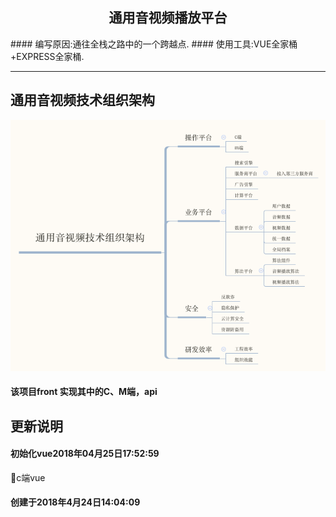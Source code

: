 <h2 align="center">通用音视频播放平台</h2>
#### 编写原因:通往全栈之路中的一个跨越点.
#### 使用工具:VUE全家桶+EXPRESS全家桶.

---

## 通用音视频技术组织架构
![](./files/image/organizationalstructure.png)
#### 该项目front 实现其中的C、M端，api


## 更新说明

#### 初始化vue2018年04月25日17:52:59

c端vue

#### 创建于2018年4月24日14:04:09